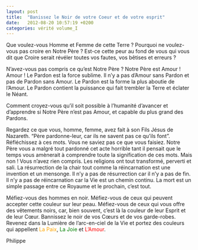 ```yaml
---
layout: post
title:  "Banissez le Noir de votre Coeur et de votre esprit"
date:   2012-08-20 10:57:19 +0200
categories: vérité volume_I
---
```

Que voulez-vous Homme et Femme de cette Terre ? Pourquoi ne voulez-vous pas croire en Notre Père ? Est-ce cette peur au fond de vous qui vous dit que Croire serait révéler toutes vos fautes, vos bêtises et erreurs ?

N’avez-vous pas compris ce qu’est Notre Père ? Notre Père est Amour ! Amour ! Le Pardon est la force sublime. Il n’y a pas d’Amour sans Pardon et pas de Pardon sans Amour. Le Pardon est la forme la plus aboutie de l’Amour. Le Pardon contient la puissance qui fait trembler la Terre et éclater le Néant.

Comment croyez-vous qu’il soit possible à l’humanité d’avancer et d’apprendre si Notre Père n’est pas Amour, et capable du plus grand des Pardons.

Regardez ce que vous, homme, femme, avez fait à son Fils Jésus de Nazareth. “Père pardonne-leur, car ils ne savent pas ce qu’ils font”. Réfléchissez à ces mots. Vous ne saviez pas ce que vous faisiez. Notre Père vous a malgré tout pardonné cet acte horrible tant il pensait que le temps vous amènerait à comprendre toute la signification de ces mots. Mais non ! Vous n’avez rien compris. Les religions ont tout transformé, perverti et sali. La résurrection de la chair tout comme la réincarnation est une invention et un mensonge. Il n’y a pas de résurrection car il n’y a pas de fin. Il n’y a pas de réincarnation car la Vie est un chemin continu. 
La mort est un simple passage entre ce Royaume et le prochain, c’est tout.

Méfiez-vous des hommes en noir. Méfiez-vous de ceux qui peuvent accepter cette couleur sur leur peau. Méfiez-vous de ceux qui vous offre des vêtements noirs, car, bien souvent, c’est là la couleur de leur Esprit et de leur Cœur. Bannissez le noir de vos Cœurs et de vos garde-robes. Revenez dans la Lumière de l’arc-en-ciel de la Vie et portez des couleurs qui appellent <font color="orange">La Paix</font>, <font color="green">La Joie</font> et <font color="red">L’Amour</font>.

Philippe